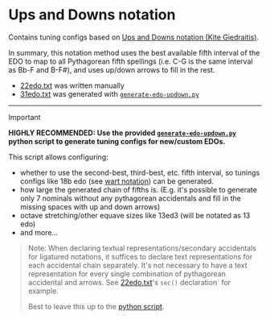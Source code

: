 # Ups and Downs notation

Contains tuning configs based on [Ups and Downs notation (Kite Giedraitis)](https://en.xen.wiki/w/Ups_and_downs_notation).

In summary, this notation method uses the best available fifth interval of the EDO to map to all Pythagorean fifth spellings
(i.e. C-G is the same interval as Bb-F and B-F#), and uses up/down arrows to fill in the rest.

- [22edo.txt](22edo.txt) was written manually
- [31edo.txt](31edo.txt) was generated with [`generate-edo-updown.py`](./generate-edo-updown.py)

-----

> [!IMPORTANT]
> **HIGHLY RECOMMENDED: Use the provided [`generate-edo-updown.py`](./generate-edo-updown.py) python script to generate tuning configs for new/custom EDOs.**

This script allows configuring:
- whether to use the second-best, third-best, etc. fifth interval, so tunings configs like 18b edo (see [wart notation](https://en.xen.wiki/w/Val#Shorthand_notation)) can be generated.
- how large the generated chain of fifths is. (E.g. it's possible to generate only 7 nominals without any pythagorean accidentals and fill in the missing spaces with up and down arrows)
- octave stretching/other equave sizes like 13ed3 (will be notated as 13 edo)
- and more...

> Note: When declaring textual representations/secondary accidentals for ligatured notations, it suffices to declare text representations for each accidental chain separately. It's not necessary to have a text representation for every single combination of pythagorean accidental and arrows. See [22edo.txt](./22edo.txt)'s `sec()` declaration` for example.
>
> Best to leave this up to the [python script](./generate-edo-updown.py).